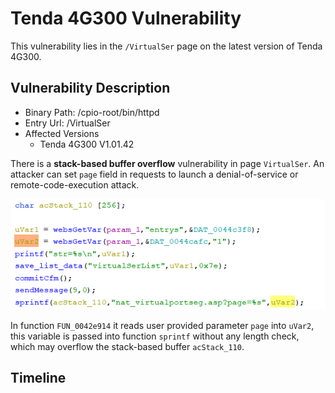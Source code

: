 # Tenda 4G300 Vulnerability

This vulnerability lies in the `/VirtualSer` page on the latest version of Tenda 4G300.

## Vulnerability Description

* Binary Path: /cpio-root/bin/httpd
* Entry Url: /VirtualSer
* Affected Versions
    * Tenda 4G300 V1.01.42

    
There is a **stack-based buffer overflow** vulnerability in page `VirtualSer`. An attacker can set `page` field in requests to launch a denial-of-service or remote-code-execution attack.

![Vulnerability Function](./vuln.png)

In function `FUN_0042e914` it reads user provided parameter `page` into `uVar2`, this variable is passed into function `sprintf` without any length check, which may overflow the stack-based buffer `acStack_110`.

## Timeline

